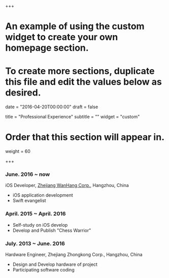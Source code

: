+++
# An example of using the custom widget to create your own homepage section.
# To create more sections, duplicate this file and edit the values below as desired.

date = "2016-04-20T00:00:00"
draft = false

title = "Professional Experience"
subtitle = ""
widget = "custom"

# Order that this section will appear in.
weight = 60

+++

### June. 2016 ~ now

iOS Developer, [Zhejiang WanHang Corp.](http://www.iydsj.com), Hangzhou, China

- iOS application development
- Swift evangelist

### April. 2015 ~ April. 2016

- Self-study on iOS develop
- Develop and Publish "Chess Warrior"

### July. 2013 ~ June. 2016

Hardware Engineer, Zhejiang Zhongkong Corp., Hangzhou, China

- Design and Develop hardware of project
- Participating software coding 
